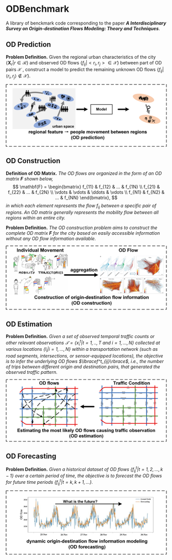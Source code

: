 # ODBenchmark

A library of benckmark code corresponding to the paper ***A Interdisciplinary Survey on Origin-destination Flows Modeling: Theory and Techniques***.

## OD Prediction

**Problem Definition.** Given the regional urban characteristics of the city $\lbrace{\mathbf{X}}_{r}|{r}\in\mathcal{R}\rbrace$ and observed OD flows $\lbrace f_{ij} | <r_i, r_j> \in \mathcal{X} \rbrace$ between part of OD pairs $\mathcal{X}$ , construct a model to predict the remaining unknown OD flows $\lbrace f_{ij}|\langle r_i,r_j\rangle\notin\mathcal{X}\rbrace$.

![Illustration of OD prediction](https://github.com/loooffeeeey/ODBenchmark/blob/main/assets/problem_pre.png)

## OD Construction

**Definition of OD Matrix.** *The OD flows are organized in the form of an OD matrix $\mathbf{F}$ shown below,*
$$
\mathbf{F} = 
\begin{bmatrix} 
    f_{11} & f_{12} & ...    & f_{1N} \\ 
    f_{21} & f_{22} & ...    & f_{2N} \\
    \vdots & \vdots & \ddots & \vdots \\
    f_{N1} & f_{N2} & ...    & f_{NN}
\end{bmatrix},
$$
*in which each element represents the flow $f_{ij}$ between a specific pair of regions. An OD matrix generally represents the mobility flow between all regions within an entire city.*

**Problem Definition.** *The OD construction problem aims to construct the complete OD matrix $\mathbf{F}$ for the city based on easily accessible information without any OD flow information available.*

![Illustration of OD construction](https://github.com/loooffeeeey/ODBenchmark/blob/main/assets/problem_con.png)

## OD Estimation

**Problem Definition.** *Given a set of observed temporal traffic counts or other relevant observations $\mathcal{T} = \lbrace x_i^t | t=1,..,T \text{ and } i = 1,...,N \rbrace$ collected at various locations $\lbrace l_i | i=1,...,N \rbrace$ within a transportation network (such as road segments, intersections, or sensor-equipped locations), the objective is to infer the underlying OD flows $\lbracef^t_{ij}\rbrace$, i.e., the number of trips between different origin and destination pairs, that generated the observed traffic pattern.*

![Illustration of OD construction](https://github.com/loooffeeeey/ODBenchmark/blob/main/assets/problem_est.png)

## OD Forecasting

**Problem Definition.** *Given a historical dataset of OD flows $\lbrace f^t_{ij} | t= 1,2,...,k-1 \rbrace$ over a certain period of time, the objective is to forecast the OD flows for future time periods $\lbrace 
f^t_{ij} | t=k,k+1,... \rbrace$.*

![Illustration of OD construction](https://github.com/loooffeeeey/ODBenchmark/blob/main/assets/problem_for.png)